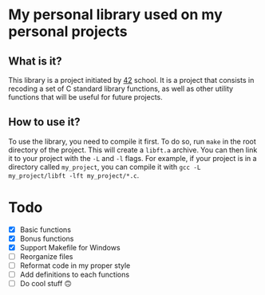 # My personal library used on my personal projects

## What is it?

This library is a project initiated by [42](https://www.42.fr/) school. It is a project that consists in recoding a set of C standard library functions, as well as other utility functions that will be useful for future projects.

## How to use it?

To use the library, you need to compile it first. To do so, run `make` in the root directory of the project. This will create a `libft.a` archive. You can then link it to your project with the `-L` and `-l` flags. For example, if your project is in a directory called `my_project`, you can compile it with `gcc -L my_project/libft -lft my_project/*.c`.

# Todo

- [x] Basic functions
- [x] Bonus functions
- [x] Support Makefile for Windows
- [ ] Reorganize files
- [ ] Reformat code in my proper style
- [ ] Add definitions to each functions
- [ ] Do cool stuff :upside_down_face:
